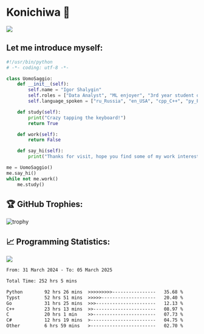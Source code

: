 # Konichiwa 👋
![](https://komarev.com/ghpvc/?username=IgorFandre&color=brightgreen)

## Let me introduce myself:
```py
#!/usr/bin/python
# -*- coding: utf-8 -*-

class UomoSaggio:
    def __init__(self):
        self.name = "Igor Shalygin"
        self.roles = ["Data Analyst", "ML enjoyer", "3rd year student of MIPT"]
        self.language_spoken = ["ru_Russia", "en_USA", "cpp_C++", "py_Python", "go_Golang"]

    def study(self):
        print("Crazy tapping the keyboard!")
        return True

    def work(self):
        return False

    def say_hi(self):
        print("Thanks for visit, hope you find some of my work interesting.")

me = UomoSaggio()
me.say_hi()
while not me.work()
    me.study()
```

## 🏆 GitHub Trophies:
![trophy](https://github-profile-trophy.vercel.app/?username=IgorFandre&title=MultiLanguage,Repositories,Commits,Experience,PullRequest,Reviews)

## 📈 Programming Statistics:

![](https://github-profile-summary-cards.vercel.app/api/cards/profile-details?username=IgorFandre&theme=solarized_dark)

<!--START_SECTION:waka-->

```txt
From: 31 March 2024 - To: 05 March 2025

Total Time: 252 hrs 5 mins

Python        92 hrs 26 mins  >>>>>>>>>----------------   35.68 %
Typst         52 hrs 51 mins  >>>>>--------------------   20.40 %
Go            31 hrs 25 mins  >>>----------------------   12.13 %
C++           23 hrs 13 mins  >>-----------------------   08.97 %
C             20 hrs 1 min    >>-----------------------   07.73 %
C#            12 hrs 19 mins  >------------------------   04.75 %
Other         6 hrs 59 mins   >------------------------   02.70 %
```

<!--END_SECTION:waka-->
